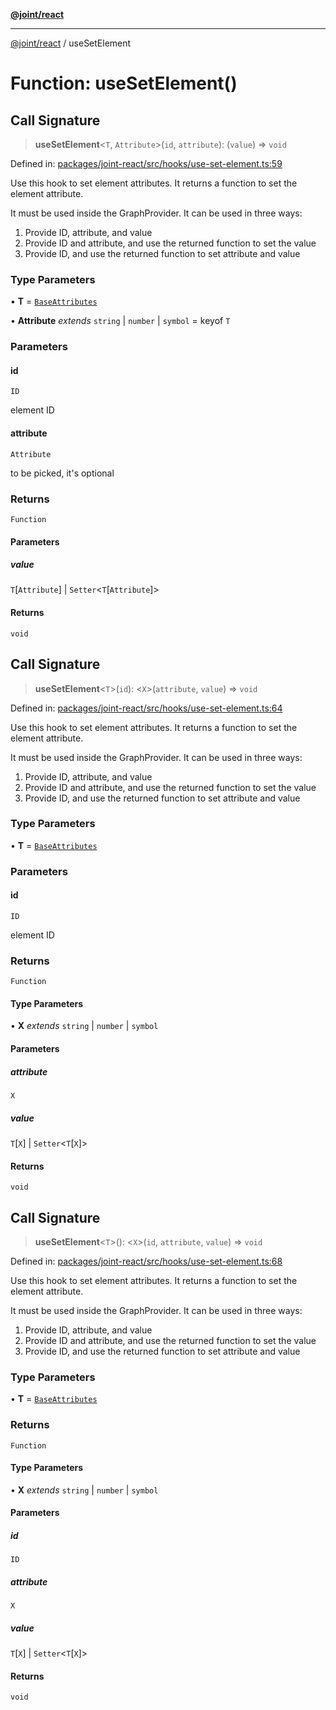[**@joint/react**](../README.md)

***

[@joint/react](../README.md) / useSetElement

# Function: useSetElement()

## Call Signature

> **useSetElement**\<`T`, `Attribute`\>(`id`, `attribute`): (`value`) => `void`

Defined in: [packages/joint-react/src/hooks/use-set-element.ts:59](https://github.com/samuelgja/joint/blob/5100bfa1707e62a58cc3b7833d30969c8c4b52ed/packages/joint-react/src/hooks/use-set-element.ts#L59)

Use this hook to set element attributes.
It returns a function to set the element attribute.

It must be used inside the GraphProvider.
It can be used in three ways:
1. Provide ID, attribute, and value
2. Provide ID and attribute, and use the returned function to set the value
3. Provide ID, and use the returned function to set attribute and value

### Type Parameters

• **T** = [`BaseAttributes`](../interfaces/BaseAttributes.md)

• **Attribute** *extends* `string` \| `number` \| `symbol` = keyof `T`

### Parameters

#### id

`ID`

element ID

#### attribute

`Attribute`

to be picked, it's optional

### Returns

`Function`

#### Parameters

##### value

`T`\[`Attribute`\] | `Setter`\<`T`\[`Attribute`\]\>

#### Returns

`void`

## Call Signature

> **useSetElement**\<`T`\>(`id`): \<`X`\>(`attribute`, `value`) => `void`

Defined in: [packages/joint-react/src/hooks/use-set-element.ts:64](https://github.com/samuelgja/joint/blob/5100bfa1707e62a58cc3b7833d30969c8c4b52ed/packages/joint-react/src/hooks/use-set-element.ts#L64)

Use this hook to set element attributes.
It returns a function to set the element attribute.

It must be used inside the GraphProvider.
It can be used in three ways:
1. Provide ID, attribute, and value
2. Provide ID and attribute, and use the returned function to set the value
3. Provide ID, and use the returned function to set attribute and value

### Type Parameters

• **T** = [`BaseAttributes`](../interfaces/BaseAttributes.md)

### Parameters

#### id

`ID`

element ID

### Returns

`Function`

#### Type Parameters

• **X** *extends* `string` \| `number` \| `symbol`

#### Parameters

##### attribute

`X`

##### value

`T`\[`X`\] | `Setter`\<`T`\[`X`\]\>

#### Returns

`void`

## Call Signature

> **useSetElement**\<`T`\>(): \<`X`\>(`id`, `attribute`, `value`) => `void`

Defined in: [packages/joint-react/src/hooks/use-set-element.ts:68](https://github.com/samuelgja/joint/blob/5100bfa1707e62a58cc3b7833d30969c8c4b52ed/packages/joint-react/src/hooks/use-set-element.ts#L68)

Use this hook to set element attributes.
It returns a function to set the element attribute.

It must be used inside the GraphProvider.
It can be used in three ways:
1. Provide ID, attribute, and value
2. Provide ID and attribute, and use the returned function to set the value
3. Provide ID, and use the returned function to set attribute and value

### Type Parameters

• **T** = [`BaseAttributes`](../interfaces/BaseAttributes.md)

### Returns

`Function`

#### Type Parameters

• **X** *extends* `string` \| `number` \| `symbol`

#### Parameters

##### id

`ID`

##### attribute

`X`

##### value

`T`\[`X`\] | `Setter`\<`T`\[`X`\]\>

#### Returns

`void`
